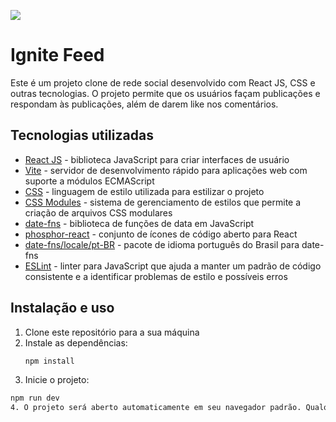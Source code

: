 ![](https://giphy.com/gifs/D4yhZWjglB8ms51BSQ)

# Ignite Feed

Este é um projeto clone de rede social desenvolvido com React JS, CSS e outras tecnologias. O projeto permite que os usuários façam publicações e respondam às publicações, além de darem like nos comentários.

## Tecnologias utilizadas

- [React JS](https://reactjs.org/) - biblioteca JavaScript para criar interfaces de usuário
- [Vite](https://vitejs.dev/) - servidor de desenvolvimento rápido para aplicações web com suporte a módulos ECMAScript
- [CSS](https://developer.mozilla.org/en-US/docs/Web/CSS) - linguagem de estilo utilizada para estilizar o projeto
- [CSS Modules](https://github.com/css-modules/css-modules) - sistema de gerenciamento de estilos que permite a criação de arquivos CSS modulares
- [date-fns](https://date-fns.org/) - biblioteca de funções de data em JavaScript
- [phosphor-react](https://github.com/phosphor-icons/phosphor-react) - conjunto de ícones de código aberto para React
- [date-fns/locale/pt-BR](https://date-fns.org/v2.16.1/docs/I18n) - pacote de idioma português do Brasil para date-fns
- [ESLint](https://eslint.org/) - linter para JavaScript que ajuda a manter um padrão de código consistente e a identificar problemas de estilo e possíveis erros

## Instalação e uso

1. Clone este repositório para a sua máquina
2. Instale as dependências:
   ```bash
   npm install
3. Inicie o projeto:
```bash
npm run dev
4. O projeto será aberto automaticamente em seu navegador padrão. Qualquer alteração que você fizer no código será refletida automaticamente na página aberta.